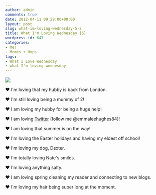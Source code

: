 ```yaml
---
author: admin
comments: true
date: 2012-04-11 09:29:00+00:00
layout: post
slug: what-im-loving-wednesday-5-2
title: What I'm Loving Wednesday {5}
wordpress_id: 647
categories:
- Me!
- Memes + Hops
tags:
- What I Love Wednesday
- what I'm loving wednesday
---
```


[![](http://4.bp.blogspot.com/-g2Cuev_J1yk/Tu1bs4yZvHI/AAAAAAAAEOA/2MvYeAfLFuc/s200/WILW.jpg)](http://littledaisymay.blogspot.com/)





❤ I'm loving that my hubby is back from London.

❤ I'm still loving being a mummy of 2!

❤ I am loving my hubby for being a huge help!

❤ I am loving [Twitter](https://twitter.com/#!/emmaleehughes84) (follow me @emmaleehughes84)!

❤ I am loving that summer is on the way!

❤ I'm loving the Easter holidays and having my eldest off school!

❤ I'm loving my dog, Dexter.

❤ I'm totally loving Nate's smiles.


❤ I'm loving anything salty.







❤ I am loving spring cleaning my reader and connecting to new blogs.







❤ I'm loving my hair being super long at the moment.




